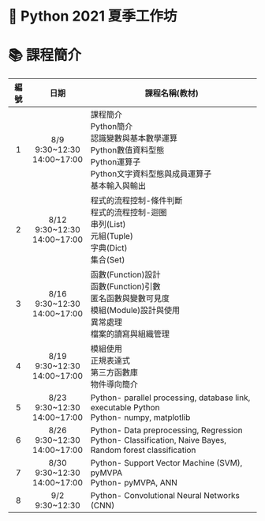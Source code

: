# :snake: Python 2021 夏季工作坊

# :books: 課程簡介
|編號|日期|課程名稱(教材)|
|:--:|:----:|----|
|1|8/9<br>9:30~12:30<br>14:00~17:00|課程簡介<br>Python簡介<br>認識變數與基本數學運算<br>Python數值資料型態<br>Python運算子<br>Python文字資料型態與成員運算子<br>基本輸入與輸出|
|2|8/12<br>9:30~12:30<br>14:00~17:00|程式的流程控制-條件判斷<br>程式的流程控制-迴圈<br>串列(List)<br>元組(Tuple)<br>字典(Dict)<br>集合(Set)|
|3|8/16<br>9:30~12:30<br>14:00~17:00|函數(Function)設計<br>函數(Function)引數<br>匿名函數與變數可見度<br>模組(Module)設計與使用<br>異常處理<br>檔案的讀寫與組織管理|
|4|8/19<br>9:30~12:30<br>14:00~17:00|模組使用<br>正規表達式<br>第三方函數庫<br>物件導向簡介|
|5|8/23<br>9:30~12:30<br>14:00~17:00|Python- parallel processing, database link, executable Python<br>Python- numpy, matplotlib|
|6|8/26<br>9:30~12:30<br>14:00~17:00|Python- Data preprocessing, Regression<br>Python- Classification, Naive Bayes, Random forest classification|
|7|8/30<br>9:30~12:30<br>14:00~17:00|Python- Support Vector Machine (SVM), pyMVPA<br>Python- pyMVPA, ANN|
|8|9/2<br>9:30~12:30|Python- Convolutional Neural Networks (CNN)|